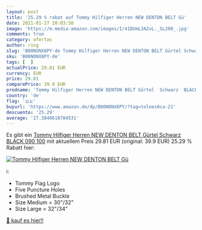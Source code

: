 ```yaml
---
layout: post
title: '25.29 % rabat auf Tommy Hilfiger Herren NEW DENTON BELT Gü'
date: 2021-01-27 20:03:58
image: 'https://m.media-amazon.com/images/I/41DUmL3A2vL._SL200_.jpg'
comments: true
category: ofertas
author: ring
slug: 'B00NONX8PY-de Tommy Hilfiger Herren NEW DENTON BELT Gürtel Schwarz BLACK...'
sku: 'B00NONX8PY-de'
tags: [  ]
actualPrice: 29.81 EUR
currency: EUR
price: 29.81
comparePrice: 39.9 EUR
prodname: 'Tommy Hilfiger Herren NEW DENTON BELT Gürtel  Schwarz  BLACK 090   100'
country: 'de'
flag: '🇩🇪'
buyurl: 'https://www.amazon.de/dp/B00NONX8PY/?tag=tolees0ca-21'
descuento: '25.29'
average: '27.3848618784531'
---
```


Es gibt ein [Tommy Hilfiger Herren NEW DENTON BELT Gürtel  Schwarz  BLACK 090   100](https://www.amazon.de/dp/B00NONX8PY/?tag=tolees0ca-21) mit aktuellem Preis 29.81 EUR (original: 39.9 EUR) 25.29 % Rabatt hier:

[![Tommy Hilfiger Herren NEW DENTON BELT Gü](https://m.media-amazon.com/images/I/41DUmL3A2vL._SL200_.jpg)](https://www.amazon.de/dp/B00NONX8PY/?tag=tolees0ca-21)

ℹ️:

- Tommy Flag Logo
- Five Puncture Holes
- Brushed Metal Buckle
- Size Medium = 30"/32"
- Size Large = 32"/34"

[🛒 kauf es hier!!](https://www.amazon.de/dp/B00NONX8PY/?tag=tolees0ca-21)
